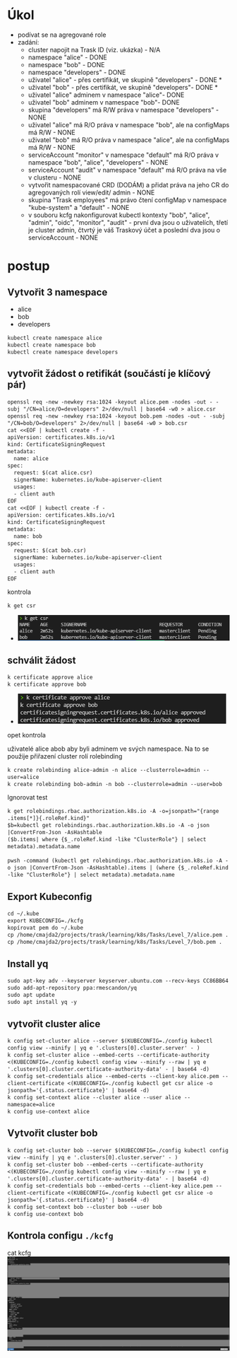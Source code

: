 
# Úkol
- podívat se na agregované role
- zadání:
	- cluster napojit na Trask ID (viz. ukázka) - N/A
	- namespace "alice" - DONE
	- namespace "bob" - DONE
	- namespace "developers" - DONE
	- uživatel "alice" - přes certifikát, ve skupině "developers" - DONE *
	- uživatel "bob" - přes certifikát, ve skupině "developers"- DONE *
	- uživatel "alice" adminem v namespace "alice"- DONE
	- uživatel "bob" adminem v namespace "bob"- DONE
	- skupina "developers" má R/W práva v namespace "developers" - NONE
	- uživatel "alice" má R/O práva v namespace "bob", ale na configMaps má R/W - NONE
	- uživatel "bob" má R/O práva v namespace "alice", ale na configMaps má R/W - NONE
	- serviceAccount "monitor" v namespace "default" má R/O práva v namespace "bob", "alice", "developers" - NONE
	- serviceAccount "audit" v namespace "default" má R/O práva na vše v clusteru - NONE
	- vytvořit namespacované CRD (DODÁM) a přidat práva na jeho CR do agregovaných rolí view/edit/ admin - NONE
	- skupina "Trask employees" má právo čtení configMap v namespace "kube-system" a "default" - NONE
	- v souboru kcfg nakonfigurovat kubectl kontexty "bob", "alice", "admin", "oidc", "monitor", "audit" - první dva jsou o uživatelích, třetí je cluster admin, čtvrtý je váš Traskový účet a poslední dva jsou o serviceAccount - NONE
# postup

## Vytvořit 3 namespace
- alice
- bob
- developers
```
kubectl create namespace alice
kubectl create namespace bob
kubectl create namespace developers
```

## vytvořit žádost o retifikát (součástí je klíčový pár)
```
openssl req -new -newkey rsa:1024 -keyout alice.pem -nodes -out - -subj "/CN=alice/O=developers" 2>/dev/null | base64 -w0 > alice.csr
openssl req -new -newkey rsa:1024 -keyout bob.pem -nodes -out - -subj "/CN=bob/O=developers" 2>/dev/null | base64 -w0 > bob.csr
cat <<EOF | kubectl create -f -
apiVersion: certificates.k8s.io/v1
kind: CertificateSigningRequest
metadata:
  name: alice
spec:
  request: $(cat alice.csr)
  signerName: kubernetes.io/kube-apiserver-client
  usages:
  - client auth
EOF
cat <<EOF | kubectl create -f -
apiVersion: certificates.k8s.io/v1
kind: CertificateSigningRequest
metadata:
  name: bob
spec:
  request: $(cat bob.csr)
  signerName: kubernetes.io/kube-apiserver-client
  usages:
  - client auth
EOF
```
kontrola
```
k get csr
```
- ![request](./img/cert_request.png)


## schválit žádost
```
k certificate approve alice
k certificate approve bob
```
- ![approved](./img/aproved.png)

opet kontrola


uživatelé alice abob aby byli adminem ve svých namespace. Na to se použije přiřazení cluster rolí rolebinding
```
k create rolebinding alice-admin -n alice --clusterrole=admin --user=alice
k create rolebinding bob-admin -n bob --clusterrole=admin --user=bob
```

Ignorovat test
```
k get rolebindings.rbac.authorization.k8s.io -A -o=jsonpath="{range .items[*]}{.roleRef.kind}"
$b=kubectl get rolebindings.rbac.authorization.k8s.io -A -o json |ConvertFrom-Json -AsHashtable  
($b.items| where {$_.roleRef.kind -like "ClusterRole"} | select metadata).metadata.name

pwsh -command (kubectl get rolebindings.rbac.authorization.k8s.io -A -o json |ConvertFrom-Json -AsHashtable).items | (where {$_.roleRef.kind -like "ClusterRole"} | select metadata).metadata.name
```
## Export Kubeconfig
```
cd ~/.kube
export KUBECONFIG=./kcfg
kopírovat pem do ~/.kube
cp /home/cmajda2/projects/trask/learning/k8s/Tasks/Level_7/alice.pem .
cp /home/cmajda2/projects/trask/learning/k8s/Tasks/Level_7/bob.pem .
```
## Install yq
```
sudo apt-key adv --keyserver keyserver.ubuntu.com --recv-keys CC86BB64
sudo add-apt-repository ppa:rmescandon/yq
sudo apt update
sudo apt install yq -y
```
## vytvořit cluster alice
```
k config set-cluster alice --server $(KUBECONFIG=./config kubectl config view --minify | yq e '.clusters[0].cluster.server' - )
k config set-cluster alice --embed-certs --certificate-authority <(KUBECONFIG=./config kubectl config view --minify --raw | yq e '.clusters[0].cluster.certificate-authority-data' - | base64 -d)
k config set-credentials alice --embed-certs --client-key alice.pem --client-certificate <(KUBECONFIG=./config kubectl get csr alice -o jsonpath='{.status.certificate}' | base64 -d)
k config set-context alice --cluster alice --user alice --namespace=alice
k config use-context alice
```

## Vytvořit cluster bob
```
k config set-cluster bob --server $(KUBECONFIG=./config kubectl config view --minify | yq e '.clusters[0].cluster.server' - )
k config set-cluster bob --embed-certs --certificate-authority <(KUBECONFIG=./config kubectl config view --minify --raw | yq e '.clusters[0].cluster.certificate-authority-data' - | base64 -d)
k config set-credentials bob --embed-certs --client-key alice.pem --client-certificate <(KUBECONFIG=./config kubectl get csr alice -o jsonpath='{.status.certificate}' | base64 -d)
k config set-context bob --cluster bob --user bob
k config use-context bob
```
## Kontrola configu `./kcfg`
cat kcfg
	![approved](./img/kcfg.png)